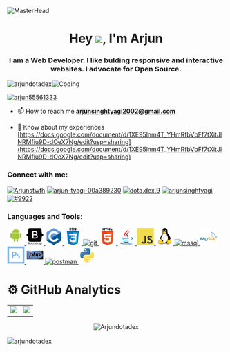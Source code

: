 ![MasterHead](https://user-images.githubusercontent.com/103199408/205482302-24b3fefb-dee6-4a15-8a87-e96d32aa17bd.jpg)
<h1 align="center">Hey <img src="https://github.com/TheDudeThatCode/TheDudeThatCode/raw/master/Assets/Hi.gif"
        style="max-width: 20%; display: inline-block;" data-target="animated-image.originalImage">, I'm Arjun</h1>
<h3 align="center">I am a Web Developer. I like bulding responsive and interactive websites. I advocate for Open Source.</h3>
<img align="right" alt="Coding" width="400" src="https://cdn.dribbble.com/users/1235346/screenshots/3252385/job.gif">

<p align="left"> <img
        src="https://komarev.com/ghpvc/?username=arjundotadex&label=Profile%20views&color=0e75b6&style=flat"
        alt="arjundotadex" /> </p>

<p align="left"> <a href="https://twitter.com/Arjunstwth" target="blank"><img
            src="https://img.shields.io/twitter/follow/Arjunstwth?logo=twitter&style=for-the-badge"
            alt="arjun55561333" /></a> </p>

- 📫 How to reach me **arjunsinghtyagi2002@gmail.com**

- 📄 Know about my experiences
[https://docs.google.com/document/d/1XE95lnm4T_YHmRfbVbFf7tXitJlNRMfiu9D-dOeX7Ng/edit?usp=sharing](https://docs.google.com/document/d/1XE95lnm4T_YHmRfbVbFf7tXitJlNRMfiu9D-dOeX7Ng/edit?usp=sharing)

<h3 align="left">Connect with me:</h3>
<p align="left">
    <a href="https://twitter.com/Arjunstwth" target="blank"><img align="center"
            src="https://raw.githubusercontent.com/rahuldkjain/github-profile-readme-generator/master/src/images/icons/Social/twitter.svg"
            alt="Arjunstwth" height="30" width="40" /></a>
    <a href="https://linkedin.com/in/arjun-tyagi-00a389230" target="blank"><img align="center"
            src="https://raw.githubusercontent.com/rahuldkjain/github-profile-readme-generator/master/src/images/icons/Social/linked-in-alt.svg"
            alt="arjun-tyagi-00a389230" height="30" width="40" /></a>
    <a href="https://fb.com/dota.dex.9" target="blank"><img align="center"
            src="https://raw.githubusercontent.com/rahuldkjain/github-profile-readme-generator/master/src/images/icons/Social/facebook.svg"
            alt="dota.dex.9" height="30" width="40" /></a>
    <a href="https://instagram.com/arjunsinghtyagi" target="blank"><img align="center"
            src="https://raw.githubusercontent.com/rahuldkjain/github-profile-readme-generator/master/src/images/icons/Social/instagram.svg"
            alt="arjunsinghtyagi" height="30" width="40" /></a>
    <a href="https://discord.gg/#9922" target="blank"><img align="center"
            src="https://raw.githubusercontent.com/rahuldkjain/github-profile-readme-generator/master/src/images/icons/Social/discord.svg"
            alt="#9922" height="30" width="40" /></a>
</p>

<h3 align="left">Languages and Tools:</h3>
<p align="left"> <a href="https://developer.android.com" target="_blank" rel="noreferrer"> <img
            src="https://raw.githubusercontent.com/devicons/devicon/master/icons/android/android-original-wordmark.svg"
            alt="android" width="40" height="40" /> </a> <a href="https://getbootstrap.com" target="_blank"
        rel="noreferrer"> <img
            src="https://raw.githubusercontent.com/devicons/devicon/master/icons/bootstrap/bootstrap-plain-wordmark.svg"
            alt="bootstrap" width="40" height="40" /> </a> <a href="https://www.cprogramming.com/" target="_blank"
        rel="noreferrer"> <img src="https://raw.githubusercontent.com/devicons/devicon/master/icons/c/c-original.svg"
            alt="c" width="40" height="40" /> </a> <a href="https://www.w3schools.com/css/" target="_blank"
        rel="noreferrer"> <img
            src="https://raw.githubusercontent.com/devicons/devicon/master/icons/css3/css3-original-wordmark.svg"
            alt="css3" width="40" height="40" /> </a> <a href="https://git-scm.com/" target="_blank" rel="noreferrer">
        <img src="https://www.vectorlogo.zone/logos/git-scm/git-scm-icon.svg" alt="git" width="40" height="40" /> </a>
    <a href="https://www.w3.org/html/" target="_blank" rel="noreferrer"> <img
            src="https://raw.githubusercontent.com/devicons/devicon/master/icons/html5/html5-original-wordmark.svg"
            alt="html5" width="40" height="40" /> </a> <a href="https://www.java.com" target="_blank" rel="noreferrer">
        <img src="https://raw.githubusercontent.com/devicons/devicon/master/icons/java/java-original.svg" alt="java"
            width="40" height="40" /> </a> <a href="https://developer.mozilla.org/en-US/docs/Web/JavaScript"
        target="_blank" rel="noreferrer"> <img
            src="https://raw.githubusercontent.com/devicons/devicon/master/icons/javascript/javascript-original.svg"
            alt="javascript" width="40" height="40" /> </a> <a href="https://www.linux.org/" target="_blank"
        rel="noreferrer"> <img
            src="https://raw.githubusercontent.com/devicons/devicon/master/icons/linux/linux-original.svg" alt="linux"
            width="40" height="40" /> </a> <a href="https://www.microsoft.com/en-us/sql-server" target="_blank"
        rel="noreferrer"> <img src="https://www.svgrepo.com/show/303229/microsoft-sql-server-logo.svg" alt="mssql"
            width="40" height="40" /> </a> <a href="https://www.mysql.com/" target="_blank" rel="noreferrer"> <img
            src="https://raw.githubusercontent.com/devicons/devicon/master/icons/mysql/mysql-original-wordmark.svg"
            alt="mysql" width="40" height="40" /> </a> <a href="https://www.photoshop.com/en" target="_blank"
        rel="noreferrer"> <img
            src="https://raw.githubusercontent.com/devicons/devicon/master/icons/photoshop/photoshop-line.svg"
            alt="photoshop" width="40" height="40" /> </a> <a href="https://www.php.net" target="_blank"
        rel="noreferrer"> <img
            src="https://raw.githubusercontent.com/devicons/devicon/master/icons/php/php-original.svg" alt="php"
            width="40" height="40" /> </a> <a href="https://postman.com" target="_blank" rel="noreferrer"> <img
            src="https://www.vectorlogo.zone/logos/getpostman/getpostman-icon.svg" alt="postman" width="40"
            height="40" /> </a> <a href="https://www.python.org" target="_blank" rel="noreferrer"> <img
            src="https://raw.githubusercontent.com/devicons/devicon/master/icons/python/python-original.svg"
            alt="python" width="40" height="40" /> </a>
</p>

# ⚙️ GitHub Analytics

<table>
    <tr>
        <td><img height="180px"
                src="https://github-readme-stats.vercel.app/api?username=Arjundotadex&show_icons=true&theme=dark" />
        <td><img height="170px"
                src="https://github-readme-stats.vercel.app/api/top-langs/?username=Arjundotadex&layout=compact&theme=dark" />
        </td>
    </tr>
</table>
<div align="center">
    <p><img align="center"
            src="https://github-readme-streak-stats.herokuapp.com/?user=Arjundotadex&layout=compact&theme=dark"
            alt="Arjundotadex" /></p>
</div>
</div>

<p><img align="center" src="https://holopin.io/api/user/board?user=arjun" alt="arjundotadex" /></p>
<!-- # 📈 Contribution Graph  
 [[Arjundotadex's GitHub activity graph](https://activity-graph.herokuapp.com/graph?username=Arjundotadex&&theme=xcode)](https://github.com/Arjundotadex)
 -->
